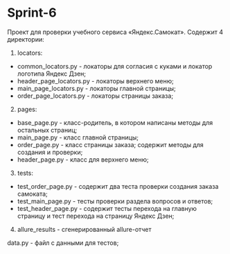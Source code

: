 # Sprint-6
Проект для проверки учебного сервиса «Яндекс.Самокат».
Содержит 4 директории:
1) locators:
- common_locators.py - локаторы для согласия с куками и локатор логотипа Яндекс Дзен;
- header_page_locators.py - локаторы верхнего меню;
- main_page_locators.py - локаторы главной страницы;
- order_page_locators.py - локаторы страницы заказа;
2) pages:
- base_page.py - класс-родитель, в котором написаны методы для остальных страниц;
- main_page.py - класс главной страницы;
- order_page.py -  класс страницы заказа; содержит методы для создания и проверки;
- header_page.py - класс для верхнего меню;
3) tests:
- test_order_page.py - содержит два теста проверки создания заказа самоката;
- test_main_page.py - тесты проверки раздела вопросов и ответов;
- test_header_page.py - содержит тесты перехода на главную страницу и тест перехода на страницу Яндекс Дзен; 
4) allure_results - сгенерированный allure-отчет

data.py - файл с данными для тестов;

